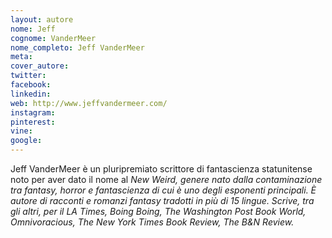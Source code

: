 ```yaml
---
layout: autore
nome: Jeff 
cognome: VanderMeer
nome_completo: Jeff VanderMeer
meta:
cover_autore:
twitter: 
facebook:
linkedin:
web: http://www.jeffvandermeer.com/
instagram:
pinterest:
vine:
google:
---
```

Jeff VanderMeer è un pluripremiato scrittore di fantascienza statunitense noto per aver dato il nome al <em>New Weird<em>, genere nato dalla contaminazione tra fantasy, horror e fantascienza di cui è uno degli esponenti principali.
È autore di racconti e romanzi fantasy tradotti in più di 15 lingue.
Scrive, tra gli altri, per il LA Times, Boing Boing, The Washington Post Book World, Omnivoracious, The New York Times Book Review, The B&N Review.
